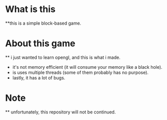# What is this
**this is a simple block-based game.

# About this game
** i just wanted to learn opengl, and this is what i made.

* it's not memory efficient (it will consume your memory like a black hole).
* is uses multiple threads (some of them probably has no purpose).
* lastly, it has a lot of bugs.


# Note
** unfortunately, this repository will not be continued.